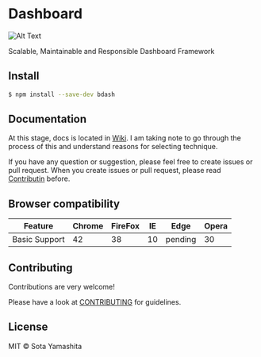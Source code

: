 # Dashboard

![Alt Text](http://i.giphy.com/oDDs67mo76beM.gif)

Scalable, Maintainable and Responsible Dashboard Framework

## Install

```bash
$ npm install --save-dev bdash
```

## Documentation

At this stage, docs is located in [Wiki](https://github.com/sotayamashita/dashboard/wiki). I am taking note to go through the process of this and understand reasons for selecting technique.

If you have any question or suggestion, please feel free to create issues or pull request. When you create issues or pull request, please read [Contributin](#contributing) before.

## Browser compatibility

| Feature       | Chrome        | FireFox       | IE            | Edge         | Opera         |
| ------------- | ------------- | ------------- | ------------- |------------- | ------------- |
| Basic Support | 42            | 38            | 10            | pending      |  30           |

## Contributing

Contributions are very welcome!

Please have a look at [CONTRIBUTING](CONTRIBUTING) for guidelines.

## License

MIT © Sota Yamashita

